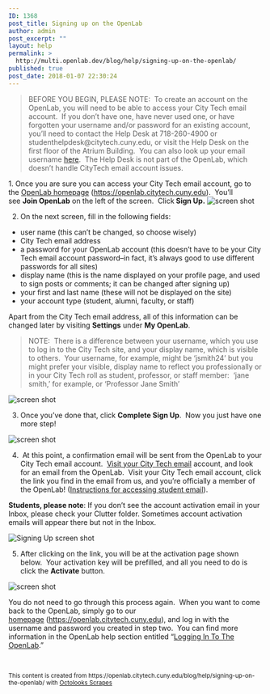 ```yaml
---
ID: 1368
post_title: Signing up on the OpenLab
author: admin
post_excerpt: ""
layout: help
permalink: >
  http://multi.openlab.dev/blog/help/signing-up-on-the-openlab/
published: true
post_date: 2018-01-07 22:30:24
---
```

<div>
<blockquote>BEFORE YOU BEGIN, PLEASE NOTE:  To create an account on the OpenLab, you will need to be able to access your City Tech email account.  If you don’t have one, have never used one, or have forgotten your username and/or password for an existing account, you’ll need to contact the Help Desk at 718-260-4900 or studenthelpdesk@citytech.cuny.edu, or visit the Help Desk on the first floor of the Atrium Building.  You can also look up your email username <a href="http://cis.citytech.cuny.edu/Student/it_student_findemail.aspx">here</a>.  The Help Desk is not part of the OpenLab, which doesn’t handle CityTech email account issues.</blockquote>
1. Once you are sure you can access your City Tech email account, go to the <a href="http://https://openlab.citytech.cuny.edu">OpenLab homepage</a> (<a href="https://openlab.citytech.cuny.edu">https://openlab.citytech.cuny.edu</a>).  You’ll see <strong>Join OpenLab</strong> on the left of the screen.  Click<strong> Sign Up.</strong>

<img class="alignnone wp-image-36128 size-full" src="https://openlab.citytech.cuny.edu/wp-content/uploads/2012/08/signing_up_1_v2.png" sizes="(max-width: 1200px) 100vw, 1200px" srcset="https://openlab.citytech.cuny.edu/wp-content/uploads/2012/08/signing_up_1_v2.png 1200w, https://openlab.citytech.cuny.edu/wp-content/uploads/2012/08/signing_up_1_v2-300x96.png 300w, https://openlab.citytech.cuny.edu/wp-content/uploads/2012/08/signing_up_1_v2-1024x328.png 1024w, https://openlab.citytech.cuny.edu/wp-content/uploads/2012/08/signing_up_1_v2-32x10.png 32w" alt="screen shot" />

2. On the next screen, fill in the following fields:
<ul>
 	<li>user name (this can’t be changed, so choose wisely)</li>
 	<li>City Tech email address</li>
 	<li>a password for your OpenLab account (this doesn’t have to be your City Tech email account password–in fact, it’s always good to use different passwords for all sites)</li>
 	<li>display name (this is the name displayed on your profile page, and used to sign posts or comments; it can be changed after signing up)</li>
 	<li>your first and last name (these will not be displayed on the site)</li>
 	<li>your account type (student, alumni, faculty, or staff)</li>
</ul>
Apart from the City Tech email address, all of this information can be changed later by visiting <strong>Settings</strong> under <strong>My OpenLab</strong>.
<blockquote>NOTE:  There is a difference between your username, which you use to log in to the City Tech site, and your display name, which is visible to others.  Your username, for example, might be ‘jsmith24’ but you might prefer your visible, display name to reflect you professionally or in your City Tech roll as student, professor, or staff member:  ‘jane smith,’ for example, or ‘Professor Jane Smith’<a id="email" href="https://openlab.citytech.cuny.edu/blog/help/signing-up-on-the-openlab/" name="email"></a></blockquote>
<img class="alignnone wp-image-36130 size-full" src="https://openlab.citytech.cuny.edu/wp-content/uploads/2012/08/signing_up_2_v3.png" sizes="(max-width: 1200px) 100vw, 1200px" srcset="https://openlab.citytech.cuny.edu/wp-content/uploads/2012/08/signing_up_2_v3.png 1200w, https://openlab.citytech.cuny.edu/wp-content/uploads/2012/08/signing_up_2_v3-150x150.png 150w, https://openlab.citytech.cuny.edu/wp-content/uploads/2012/08/signing_up_2_v3-300x300.png 300w, https://openlab.citytech.cuny.edu/wp-content/uploads/2012/08/signing_up_2_v3-1024x1019.png 1024w, https://openlab.citytech.cuny.edu/wp-content/uploads/2012/08/signing_up_2_v3-32x32.png 32w" alt="screen shot" />

3. Once you’ve done that, click <strong>Complete Sign Up</strong>.  Now you just have one more step!

<img class="alignnone wp-image-36131 size-full" src="https://openlab.citytech.cuny.edu/wp-content/uploads/2012/08/signing_up_3_v2.png" sizes="(max-width: 1200px) 100vw, 1200px" srcset="https://openlab.citytech.cuny.edu/wp-content/uploads/2012/08/signing_up_3_v2.png 1200w, https://openlab.citytech.cuny.edu/wp-content/uploads/2012/08/signing_up_3_v2-300x158.png 300w, https://openlab.citytech.cuny.edu/wp-content/uploads/2012/08/signing_up_3_v2-1024x539.png 1024w, https://openlab.citytech.cuny.edu/wp-content/uploads/2012/08/signing_up_3_v2-32x17.png 32w" alt="screen shot" />

4.  At this point, a confirmation email will be sent from the OpenLab to your City Tech email account.  <a href="https://login.microsoftonline.com/login.srf?wa=wsignin1.0&amp;rpsnv=2&amp;ct=1377636614&amp;rver=6.1.6206.0&amp;wp=MBI_KEY&amp;wreply=https:%2F%2Fwww.outlook.com%2Fowa%2F&amp;id=260563&amp;whr=mail.citytech.cuny.edu&amp;CBCXT=out">Visit your City Tech email</a> account, and look for an email from the OpenLab.  Visit your City Tech email account, click the link you find in the email from us, and you’re officially a member of the OpenLab! (<a title="Accessing your City Tech email (for students)" href="https://openlab.citytech.cuny.edu/blog/help/accessing-your-city-tech-email-for-students/">Instructions for accessing student email</a>).

<strong>Students, please note</strong>: If you don’t see the account activation email in your Inbox, please check your Clutter folder. Sometimes account activation emails will appear there but not in the Inbox.

<img class="alignnone wp-image-8788 size-full" src="https://openlab.citytech.cuny.edu/wp-content/uploads/2012/08/Signing_Up_4.jpg" sizes="(max-width: 781px) 100vw, 781px" srcset="https://openlab.citytech.cuny.edu/wp-content/uploads/2012/08/Signing_Up_4.jpg 781w, https://openlab.citytech.cuny.edu/wp-content/uploads/2012/08/Signing_Up_4-300x145.jpg 300w, https://openlab.citytech.cuny.edu/wp-content/uploads/2012/08/Signing_Up_4-32x15.jpg 32w" alt="Signing Up screen shot" />

5. After clicking on the link, you will be at the activation page shown below.  Your activation key will be prefilled, and all you need to do is click the <strong>Activate</strong> button.

<img class="alignnone wp-image-43490 size-full" src="https://openlab.citytech.cuny.edu/wp-content/uploads/2012/08/signing_up_4.png" sizes="(max-width: 621px) 100vw, 621px" srcset="https://openlab.citytech.cuny.edu/wp-content/uploads/2012/08/signing_up_4.png 621w, https://openlab.citytech.cuny.edu/wp-content/uploads/2012/08/signing_up_4-300x200.png 300w, https://openlab.citytech.cuny.edu/wp-content/uploads/2012/08/signing_up_4-32x21.png 32w" alt="screen shot" />

You do not need to go through this process again.  When you want to come back to the OpenLab, simply go to our<a href="http://https://openlab.citytech.cuny.edu"> homepage</a> (<a href="https://openlab.citytech.cuny.edu">https://openlab.citytech.cuny.edu</a>), and log in with the username and password you created in step two.  You can find more information in the OpenLab help section entitled “<a href="https://openlab.citytech.cuny.edu/blog/help/logging-in-to-the-openlab/">Logging In To The OpenLab</a>.”

&nbsp;

</div>
<small>This content is created from https://openlab.citytech.cuny.edu/blog/help/signing-up-on-the-openlab/ with <a href="https://codecanyon.net/item/scrapes-web-scraper-plugin-for-wordpress/18918857?ref=Octolooks">Octolooks Scrapes</a></small>